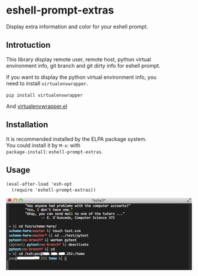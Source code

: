 eshell-prompt-extras
====================

Display extra information and color for your eshell prompt.

Introtuction
------------
This library display remote user, remote host, python virtual  
environment info, git branch and git dirty info for eshell prompt.  

If you want to display the python virtual environment info, you  
need to install `virtualenvwrapper`.  

`pip install virtualenvwrapper`  

And [virtualenvwrapper.el](https://github.com/porterjamesj/virtualenvwrapper.el)

Installation
------------
It is recommended installed by the ELPA package system.  
You could install it by `M-x`: with  
`package-install`: `eshell-prompt-extras`.

Usage
-----
    (eval-after-load 'esh-opt
      (require 'eshell-prompt-extras))

![](./screenshot.png?raw=true)
